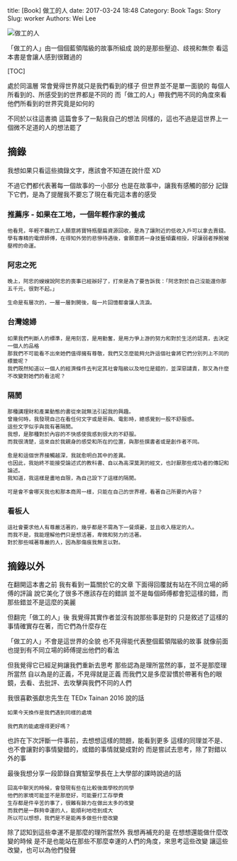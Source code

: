 title: [Book] 做工的人
date: 2017-03-24 18:48
Category: Book
Tags: Story
Slug: worker
Authors: Wei Lee

![做工的人](/images/books/SlWTvkO.jpg)

「做工的人」由一個個藍領階級的故事所組成
說的是那些壓迫、歧視和無奈
看這本書是會讓人感到很難過的

<!--more-->

[TOC]

處於同溫層
常會覺得世界就只是我們看到的樣子
但世界並不是單一面貌的
每個人所看到的、所感受到的世界都是不同的
而「做工的人」帶我們用不同的角度來看他們所看到的世界究竟是如何的

不同於以往這書摘
這篇會多了一點我自己的想法
同樣的，這也不過是這世界上一個微不足道的人的想法罷了

## 摘錄

我想如果只看這些摘錄文字，應該會不知道在說什麼 XD

不過它們都代表著每一個故事的一小部分
也是在故事中，讓我有感觸的部分
記錄下它們，是為了提醒我不要忘了現在看完這本書的感受

### 推薦序 - 如果在工地，一個年輕作家的養成

```text
他看見，年輕不羈的工人願意將寶特瓶壓扁資源回收，是為了讓附近的低收入戶可以拿去賣錢。
學有專精的電焊師傅，在得知外勞的悲慘待遇後，會願意將一身技藝傾囊相授，好讓弱者掙脫被壓榨的命運。
```

### 阿忠之死

```text
晚上，阿忠的嫂嫂說阿忠的喪事已經辦好了，打來是為了要告訴我：「阿忠對於自己沒能還你那五千元，很對不起。」

生命是有層次的，一層一層剝開後，每一片回憶都會讓人流淚。
```

### 台灣媳婦

```text
如果我們判斷人的標準，是用刻苦，是用勤奮，是用力爭上游的努力和對於生活的認真，去決定一個人的品格
那我們不可能看不出來她們值得擁有尊敬，我們又怎麼能夠允許這個社會將它們分別列上不同的標籤呢？
我們既然知道以一個人的經濟條件去判定其社會階級以及地位是錯的，並深惡譴責，那又為什麼不改變對她們的看法呢？
```

### 隔閡

```text
那種講理財和產業動態的書從來就無法引起我的興趣。
曾幾何時，我發現自己在看任何文字或是哥與、電影時，總感覺到一股不舒服感。
這些文字似乎與我有著隔閡。
我想，是那種對於內容的不快感使我感到很大的不舒服。
而我很清楚，這來自於我親身的感受和所在的位置，與那些撰書者或是創作者不同。

愈是和這個世界接觸越深，我就愈明白其中的差異。
也因此，我始終不能接受論述式的教科書、自以為高深莫測的經文，也討厭那些成功者的傳記和論述。
我知道，我這樣是畫地自限，為自己設下了這樣的隔閡。

可是會不會哪天我也和那本商周一樣，只能在自己的世界裡，看著自己所要的內容？
```

### 看板人

```text
這社會要求他人有尊嚴活著的，幾乎都是不需為下一餐煩憂，並且收入穩定的人。
而我不是，我能理解他們只是想活著，卑微和努力的活著。
對於那些喊著尊嚴的人，因為那傷痕我無言以對。
```

## 摘錄以外

在翻開這本書之前
我有看到一篇關於它的文章
下面得回覆就有站在不同立場的師傅的評論
說它美化了很多不應該存在的錯誤
並不是每個師傅都會犯這樣的錯，而那些錯並不是這麼的美麗

但翻完「做工的人」後
我覺得其實作者並沒有說那些事是對的
只是敘述了這樣的事情確實存在著，而它們為什麼存在

「做工的人」不會是這世界的全貌
也不見得能代表整個藍領階級的故事
就像前面也提到有不同立場的師傅提出他們的看法

但我覺得它已經足夠讓我們重新去思考
那些認為是理所當然的事，並不是那麼理所當然
自以為是的正義，不見得就是正義
而我們又是多麼習慣於帶著有色的眼鏡，去看、去批評、去攻擊與我們不同的人們

我很喜歡張獻忠先生在 TEDx Tainan 2016 說的話

```text
如果今天換作是我們遇到同樣的處境

我們真的能處理得更好嗎？
```

也許在下次評斷一件事前，去想想這樣的問題，能看到更多
這樣的同理並不是、也不會讓對的事情變錯的，或錯的事情就變成對的
而是嘗試去思考，除了對錯以外的事

最後我想分享一段節錄自實驗室學長在上大學部的課時說過的話

```text
回高中聊天的時候，會發現有些在比較後面學校的同學
他們的家境可能並不是那麼好，可能要打工存學費
生存都是件辛苦的事了，很難有餘力在做出太多的改變
而我們是一群夠幸運的人，能順利地唸到成大
所以可以想想，我們是不是能再多做些什麼改變
```

除了認知到這些幸運不是那麼的理所當然外
我想再補充的是
在想想還能做什麼改變的時候
是不是也能站在那些不那麼幸運的人們的角度，來思考這些改變
讓這些改變，也可以為他們發聲
